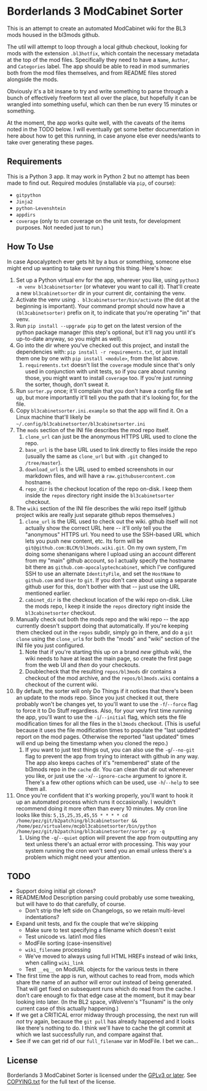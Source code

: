 Borderlands 3 ModCabinet Sorter
===============================

This is an attempt to create an automated ModCabinet wiki for the BL3
mods housed in the bl3mods github.

The util will attempt to loop through a local github checkout, looking for
mods with the extension `.bl3hotfix`, which contain the necessary metadata
at the top of the mod files.  Specifically they need to have a `Name`,
`Author`, and `Categories` label.  The app should be able to read in mod
summaries both from the mod files themselves, and from README files stored
alongside the mods.

Obviously it's a bit insane to try and write something to parse through a
bunch of effectively freeform text all over the place, but hopefully it
can be wrangled into something useful, which can then be run every 15
minutes or something.

At the moment, the app works quite well, with the caveats of the items
noted in the TODO below.  I will eventually get some better documentation
in here about how to get this running, in case anyone else ever needs/wants
to take over generating these pages.

Requirements
------------

This is a Python 3 app.  It may work in Python 2 but no attempt has been
made to find out.  Required modules (installable via `pip`, of course):

- `gitpython`
- `Jinja2`
- `python-Levenshtein`
- `appdirs`
- `coverage` (only to run coverage on the unit tests, for development
  purposes.  Not needed just to run.)

How To Use
----------

In case Apocalyptech ever gets hit by a bus or something, someone else
might end up wanting to take over running this thing.  Here's how:

1. Set up a Python virtual env for the app, wherever you like, using
   `python3 -m venv bl3cabinetsorter` (or whatever you want to call it).
   That'll create a new `bl3cabinetsorter` dir in your current dir,
   containing the venv.
2. Activate the venv using `. bl3cabinetsorter/bin/activate` (the dot
   at the beginning is important).  Your command prompt should now
   have a `(bl3cabinetsorter)` prefix on it, to indicate that you're
   operating "in" that venv.
3. Run `pip install --upgrade pip` to get on the latest version of the
   python package manager (this step's optional, but it'll nag you
   until it's up-to-date anyway, so you might as well).
4. Go into the dir where you've checked out this project, and install
   the dependencies with: `pip install -r requirements.txt`, or just
   install them one by one with `pip install <module>`, from the list
   above.
    1. `requirements.txt` doesn't list the `coverage` module since that's
       only used in conjunction with unit tests, so if you care about
       running those, you might want to install `coverage` too.  If you're
       just *running* the sorter, though, don't sweat it.
5. Run `sorter.py` once; it'll complain that you don't have a config
   file set up, but more importantly it'll tell you the path that it's
   looking for, for the file.
6. Copy `bl3cabinetsorter.ini.example` so that the app will find it.
   On a Linux machine that'll likely be `~/.config/bl3cabinetsorter/bl3cabinetsorter.ini`
7. The `mods` section of the INI file describes the mod repo itself.
    1. `clone_url` can just be the anonymous HTTPS URL used to clone the
       repo.
    2. `base_url` is the base URL used to link directly to files
       inside the repo (usually the same as `clone_url` but with `.git`
       changed to `/tree/master`).
    3. `download_url` is the URL used to embed screenshots in our markdown
       files, and will have a `raw.githubusercontent.com` hostname.
    4. `repo_dir` is the checkout location of the repo on-disk.  I keep
       them inside the `repos` directory right inside the `bl3cabinetsorter`
       checkout.
8. The `wiki` section of the INI file describes the wiki repo itself
   (github project wikis are really just separate github repos themselves.)
    1. `clone_url` is the URL used to check out the wiki.  github itself will
       not actually show the correct URL here -- it'll only tell you the
       "anonymous" HTTPS url.  You need to use the SSH-based URL which lets
       you push new content, etc.  Its form will be `git@github.com:BLCM/bl3mods.wiki.git`.
       On my own system, I'm doing some shenanigans where I upload using
       an account different from my "main" github account,  so I actually
       specify the hostname bit there as `github.com-apocalyptechcabinet`,
       which I've configured SSH to use an alternate `IdentityFile`, and
       set the `HostName` to `github.com` and `User` to `git`.  If you don't
       care about using a separate github user for this, don't bother with
       that -- just use the URL mentioned earlier.
    2. `cabinet_dir` is the checkout location of the wiki repo on-disk.
       Like the mods repo, I keep it inside the `repos` directory right inside
       the `bl3cabinetsorter` checkout.
9. Manually check out both the mods repo and the wiki repo -- the app
   currently doesn't support doing that automatically.  If you're keeping
   them checked out in the `repos` subdir, simply go in there, and do a
   `git clone` using the `clone_url`s for both the "mods" and "wiki" section
   of the INI file you just configured.
    1. Note that if you're starting this up on a brand *new* github wiki, the
       wiki needs to have at least the main page, so create the first page from
       the web UI and *then* do your checkouts.
    2. Doublecheck that the resulting `repos/bl3mods` dir contains a checkout of
       the mod archive, and the `repos/bl3mods.wiki` contains a checkout
       of the current wiki.
10. By default, the sorter will only Do Things if it notices that there's been
    an update to the mods repo.  Since you just checked it out, there probably
    won't be changes yet, to you'll want to use the `-f`/`--force` flag to
    force it to Do Stuff regardless.  Also, for your very first time running
    the app, you'll want to use the `-i`/`--initial` flag, which sets the
    file modification times for all the files in the `bl3mods` checkout.  (This
    is useful because it uses the file modification times to populate the
    "last updated" report on the mod pages.  Otherwise the reported "last
    updated" times will end up being the timestamp when you cloned the repo.)
    1. If you want to just test things out, you can also use the `-g`/`--no-git`
       flag to prevent the app from trying to interact with github in any way.
       The app also keeps caches of it's "remembered" state of the bl3mods repo
       in the `cache` dir.  You can clean that dir out whenever you like, or just
       use the `-x`/`--ignore-cache` argument to ignore it.  There's a few other
       options which can be used, use `-h`/`--help` to see them all.
11. Once you're confident that it's working properly, you'll want to hook it
    up an automated process which runs it occasionally.  I wouldn't recommend
    doing it more often than every 10 minutes.  My cron line looks like this:
    `5,15,25,35,45,55 * * * * cd /home/pez/git/b2patching/bl3cabinetsorter && /home/pez/virtualenv/mcpbl3cabinetsorter/bin/python /home/pez/git/b2patching/bl3cabinetsorter/sorter.py -q`
    1. Using the `-q`/`--quiet` option will prevent the app from outputting any
       text unless there's an actual error with processing.  This way your
       system running the cron won't send you an email unless there's a problem
       which might need your attention.

TODO
----

- Support doing initial git clones?
- README/Mod Description parsing could probably use some tweaking,
  but will have to do that carefully, of course.
  - Don't strip the left side on Changelogs, so we retain multi-level
    indentations?
- Expand unit tests, and fix the couple that we're skipping
  - Make sure to test specifying a filename which doesn't exist
  - Test unicode vs. latin1 mod files
  - ModFile sorting (case-insensitive)
  - `wiki_filename` processing
  - We've moved to always using full HTML HREFs instead of wiki
    links, when calling `wiki_link`
  - Test `__eq__` on ModURL objects for the various tests in there
- The first time the app is run, without caches to read from, mods
  which share the name of an author will error out instead of being
  generated.  That will get fixed on subsequent runs which do read
  from the cache.  I don't care enough to fix that edge case at the
  moment, but it may bear looking into later.  (In the BL2 space,
  vWolvenn's "Tsunami" is the only current case of this actually
  happening.)
- If we get a CRITICAL error midway through processing, the next run
  will *not* try again, because the `git pull` has already happened
  and it looks like there's nothing to do.  I think we'll have to
  cache the git commit at which we last successfully run, and compare
  against that.
- See if we can get rid of our `full_filename` var in ModFile.  I bet
  we can...

License
-------

Borderlands 3 ModCabinet Sorter is licensed under the
[GPLv3 or later](https://www.gnu.org/licenses/quick-guide-gplv3.html).
See [COPYING.txt](COPYING.txt) for the full text of the license.

